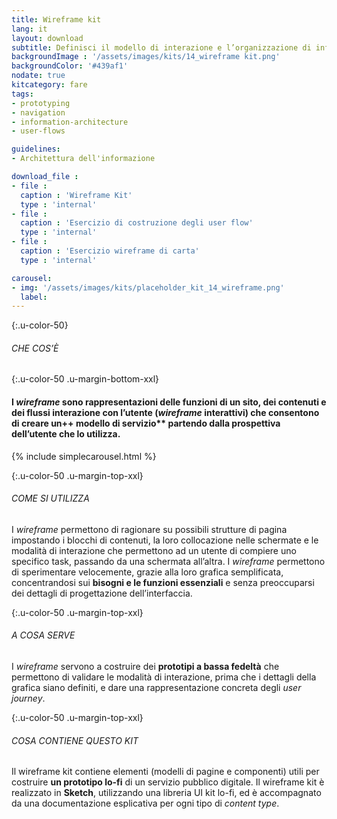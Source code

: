 ```yaml
---
title: Wireframe kit
lang: it
layout: download
subtitle: Definisci il modello di interazione e l’organizzazione di informazioni e contenuti nelle schermate
backgroundImage : '/assets/images/kits/14_wireframe kit.png'
backgroundColor: '#439af1'
nodate: true
kitcategory: fare
tags: 
- prototyping
- navigation
- information-architecture
- user-flows

guidelines:
- Architettura dell'informazione

download_file :
- file : 
  caption : 'Wireframe Kit'
  type : 'internal'
- file : 
  caption : 'Esercizio di costruzione degli user flow'
  type : 'internal'
- file : 
  caption : 'Esercizio wireframe di carta'
  type : 'internal'

carousel:
- img: '/assets/images/kits/placeholder_kit_14_wireframe.png'
  label:
---
```


{:.u-color-50}
###### CHE COS’È

{:.u-color-50 .u-margin-bottom-xxl}
#### I *wireframe* sono rappresentazioni delle funzioni di un sito, dei contenuti e dei flussi interazione con l’utente (*wireframe* interattivi) che consentono di creare un++ modello di servizio** partendo dalla prospettiva dell’utente che lo utilizza.
{% include simplecarousel.html  %} 

{:.u-color-50 .u-margin-top-xxl}
###### COME SI UTILIZZA
I *wireframe* permettono di ragionare su possibili strutture di pagina impostando i blocchi di contenuti, la loro collocazione nelle schermate e le modalità di interazione che permettono ad un utente di compiere uno specifico task, passando da una schermata all’altra. I *wireframe* permettono di sperimentare velocemente, grazie alla loro grafica semplificata, concentrandosi sui **bisogni e le funzioni essenziali** e senza preoccuparsi dei dettagli di progettazione dell’interfaccia.


{:.u-color-50 .u-margin-top-xxl}
###### A COSA SERVE
I *wireframe* servono a costruire dei **prototipi a bassa fedeltà** che permettono di validare le modalità di interazione, prima che i dettagli della grafica siano definiti, e dare una rappresentazione concreta degli *user journey*.

{:.u-color-50 .u-margin-top-xxl}
###### COSA CONTIENE QUESTO KIT
Il wireframe kit contiene elementi (modelli di pagine e componenti) utili per costruire **un prototipo lo-fi** di un servizio pubblico digitale. Il wireframe kit è realizzato in **Sketch**, utilizzando una libreria UI kit lo-fi, ed è accompagnato da una documentazione esplicativa per ogni tipo di *content type*. 
